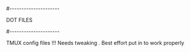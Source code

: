 #---------------------

DOT FILES


#---------------------


TMUX config files !!!
Needs tweaking  . Best effort put in to work properly
